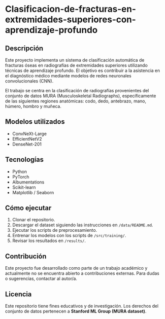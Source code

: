 # Clasificacion-de-fracturas-en-extremidades-superiores-con-aprendizaje-profundo
## Descripción
Este proyecto implementa un sistema de clasificación automática de fracturas óseas en radiografías de extremidades superiores utilizando técnicas de aprendizaje profundo. El objetivo es contribuir a la asistencia en el diagnóstico médico mediante modelos de redes neuronales convolucionales (CNN).

El trabajo se centra en la clasificación de radiografías provenientes del conjunto de datos MURA (Musculoskeletal Radiographs), específicamente de las siguientes regiones anatómicas: codo, dedo, antebrazo, mano, húmero, hombro y muñeca.

## Modelos utilizados
- ConvNeXt-Large
- EfficientNetV2
- DenseNet-201

## Tecnologías
- Python
- PyTorch
- Albumentations
- Scikit-learn
- Matplotlib / Seaborn

## Cómo ejecutar
1. Clonar el repositorio.
2. Descargar el dataset siguiendo las instrucciones en `/data/README.md`.
3. Ejecutar los scripts de preprocesamiento.
4. Entrenar los modelos con los scripts de `/src/training/`.
5. Revisar los resultados en `/results/`.

## Contribución
Este proyecto fue desarrollado como parte de un trabajo académico y actualmente no se encuentra abierto a contribuciones externas. Para dudas o sugerencias, contactar al autor/a.

## Licencia
Este repositorio tiene fines educativos y de investigación. Los derechos del conjunto de datos pertenecen a **Stanford ML Group (MURA dataset)**.
